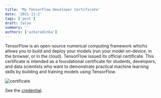 ```yaml
---
title: 'My TensorFlow Developer Certificate'
date: '2021-11-2'
tags: ['post']
draft: false
summary: ''
authors: ['azkaradinka']
---
```


TensorFlow is an open-source numerical computing framework whichs allows you to build and deploy your models (run your model on-device, in the browser, or in the cloud). TensorFlow issued its official certificate. This certificate is intended as a foundational certificate for students, developers, and data scientists who want to demonstrate practical machine learning skills by building and training models using TensorFlow.

![certificate](/static/images/post/tensorflow.jpg)

See the [credential](https://www.credential.net/d30e68da-5c26-4873-9de5-17b83888c6ff#gs.giczg9).